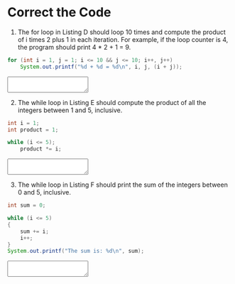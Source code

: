 <!-- this worksheet covers chapters 3, 4, 5 of Deitel -->
# Correct the Code

1. The for loop in Listing D should loop 10 times and compute the product of i times 2 plus 1 in each iteration. For example, if the loop counter is 4, the program should print 4 * 2 + 1 = 9.
~~~ java
for (int i = 1, j = 1; i <= 10 && j <= 10; i++, j++)
    System.out.printf("%d + %d = %d\n", i, j, (i + j));
~~~
   <textarea name="correct-01"></textarea>
2. The while loop in Listing E should compute the product of all the integers between 1 and 5, inclusive.
~~~ java
int i = 1;
int product = 1;

while (i <= 5);
    product *= i;
~~~
   <textarea name="correct-01"></textarea>
3. The while loop in Listing F should print the sum of the integers between 0 and 5, inclusive.
~~~ java
int sum = 0;

while (i <= 5)
{
    sum += i;
    i++;
}
System.out.printf("The sum is: %d\n", sum);
~~~
   <textarea name="correct-01"></textarea>
